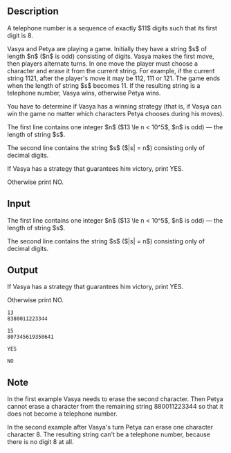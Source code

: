 ## Description

<div><p>A telephone number is a sequence of <span class="tex-font-style-bf">exactly</span> $11$ digits such that its first digit is <span class="tex-font-style-tt">8</span>.</p><p>Vasya and Petya are playing a game. Initially they have a string $s$ of length $n$ ($n$ is odd) consisting of digits. Vasya makes the first move, then players alternate turns. In one move the player <span class="tex-font-style-bf">must</span> choose a character and erase it from the current string. For example, if the current string <span class="tex-font-style-tt">1121</span>, after the player's move it may be <span class="tex-font-style-tt">112</span>, <span class="tex-font-style-tt">111</span> or <span class="tex-font-style-tt">121</span>. The game ends when the length of string $s$ becomes <span class="tex-font-style-tt">11</span>. If the resulting string is a telephone number, Vasya wins, otherwise Petya wins.</p><p>You have to determine if Vasya has a winning strategy (that is, if Vasya can win the game no matter which characters Petya chooses during his moves).</p></div><div class="input-specification"><p>The first line contains one integer $n$ ($13 \le n &lt; 10^5$, $n$ is odd) — the length of string $s$.</p><p>The second line contains the string $s$ ($|s| = n$) consisting only of decimal digits.</p></div><div class="output-specification"><p>If Vasya has a strategy that guarantees him victory, print <span class="tex-font-style-tt">YES</span>.</p><p>Otherwise print <span class="tex-font-style-tt">NO</span>.</p></div>

## Input

<p>The first line contains one integer $n$ ($13 \le n &lt; 10^5$, $n$ is odd) — the length of string $s$.</p><p>The second line contains the string $s$ ($|s| = n$) consisting only of decimal digits.</p>

## Output

<p>If Vasya has a strategy that guarantees him victory, print <span class="tex-font-style-tt">YES</span>.</p><p>Otherwise print <span class="tex-font-style-tt">NO</span>.</p>





```input1
13
8380011223344
```




```input2
15
807345619350641
```




```output1
YES
```




```output2
NO
```



## Note

<p>In the first example Vasya needs to erase the second character. Then Petya cannot erase a character from the remaining string <span class="tex-font-style-tt">880011223344</span> so that it does not become a telephone number.</p><p>In the second example after Vasya's turn Petya can erase one character character <span class="tex-font-style-tt">8</span>. The resulting string can't be a telephone number, because there is no digit <span class="tex-font-style-tt">8</span> at all.</p>
